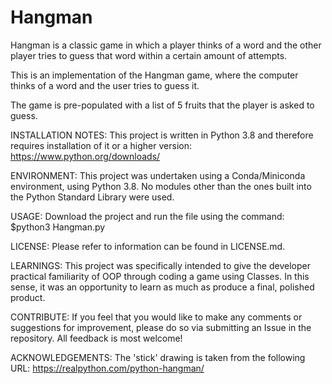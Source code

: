 # Hangman
Hangman is a classic game in which a player thinks of a word and the other player tries to guess that word within a certain amount of attempts.

This is an implementation of the Hangman game, where the computer thinks of a word and the user tries to guess it. 

The game is pre-populated with a list of 5 fruits that the player is asked to guess. 




INSTALLATION NOTES:
This project is written in Python 3.8 and therefore requires installation of it or a higher version:
https://www.python.org/downloads/ 

ENVIRONMENT:
This project was undertaken using a Conda/Miniconda environment, using Python 3.8. No modules other than the ones built into the Python Standard Library were used. 

USAGE:
Download the project and run the file using the command:
$python3 Hangman.py

LICENSE:
Please refer to information can be found in LICENSE.md.

LEARNINGS:
This project was specifically intended to give the developer practical familiarity of OOP through coding a game using Classes. In this sense, it was an opportunity to learn as much as produce a final, polished product. 

CONTRIBUTE:
If you feel that you would like to make any comments or suggestions for improvement, please do so via submitting an Issue in the repository. All feedback is most welcome! 

ACKNOWLEDGEMENTS:
The 'stick' drawing is taken from the following URL: https://realpython.com/python-hangman/

